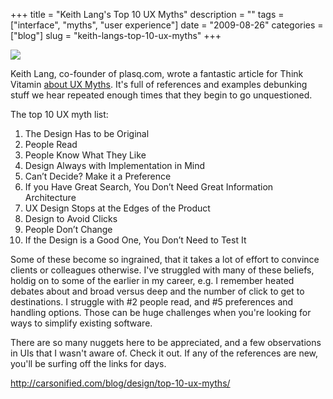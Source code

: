 +++
title = "Keith Lang's Top 10 UX Myths"
description = ""
tags = ["interface", "myths", "user experience"]
date = "2009-08-26"
categories = ["blog"]
slug = "keith-langs-top-10-ux-myths"
+++



  <div class="notebook-screenshot"><a href="http://carsonified.com/blog/design/top-10-ux-myths/"><img src="/media/bluga/wt4a95c2b02ba2f.jpg"/></a></div><p>Keith Lang, co-founder of plasq.com, wrote a fantastic article for Think Vitamin <a href="http://carsonified.com/blog/design/top-10-ux-myths/">about UX Myths</a>. It's full of references and examples debunking stuff we hear repeated enough times that they begin to go unquestioned.</p>
<p>The top 10 UX myth list:</p>
<ol>
<li>The Design Has to be Original</li>
<li>People Read</li>
<li>People Know What They Like</li>
<li>Design Always with Implementation in Mind</li>
<li>Can’t Decide? Make it a Preference</li>
<li>If you Have Great Search, You Don’t Need Great Information Architecture</li>
<li>UX Design Stops at the Edges of the Product</li>
<li>Design to Avoid Clicks</li>
<li>People Don’t Change</li>
<li>If the Design is a Good One, You Don’t Need to Test It</li>
</ol>
<p>Some of these become so ingrained, that it takes a lot of effort to convince clients or colleagues otherwise. I've struggled with many of these beliefs, holdig on to some of the earlier in my career, e.g. I remember heated debates about and broad versus deep and the number of click to get to destinations. I struggle with #2 people read, and #5 preferences and handling options. Those can be huge challenges when you're looking for ways to simplify existing software.</p>
<p>There are so many nuggets here to be appreciated, and a few observations in UIs that I wasn't aware of. Check it out. If any of the references are new, you'll be surfing off the links for days.</p>
    
  <a href="http://carsonified.com/blog/design/top-10-ux-myths/">http://carsonified.com/blog/design/top-10-ux-myths/</a>
